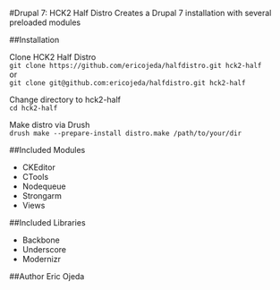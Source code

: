 #Drupal 7: HCK2 Half Distro
Creates a Drupal 7 installation with several preloaded modules


##Installation
 
Clone HCK2 Half Distro  
`git clone https://github.com/ericojeda/halfdistro.git hck2-half`  
or  
`git clone git@github.com:ericojeda/halfdistro.git hck2-half`
  
 Change directory to hck2-half  
`cd hck2-half`

Make distro via Drush  
`drush make --prepare-install distro.make /path/to/your/dir`
 
##Included Modules  
  
* CKEditor
* CTools
* Nodequeue
* Strongarm
* Views

##Included Libraries
* Backbone
* Underscore
* Modernizr
    
##Author
Eric Ojeda
